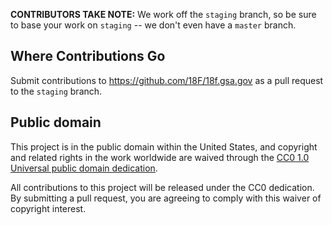 **CONTRIBUTORS TAKE NOTE:** We work off the `staging` branch, so be sure to base your work on `staging` -- we don't even have a `master` branch.

## Where Contributions Go

Submit contributions to https://github.com/18F/18f.gsa.gov as a pull request to the `staging` branch.

## Public domain

This project is in the public domain within the United States, and
copyright and related rights in the work worldwide are waived through
the [CC0 1.0 Universal public domain dedication](https://creativecommons.org/publicdomain/zero/1.0/).

All contributions to this project will be released under the CC0
dedication. By submitting a pull request, you are agreeing to comply
with this waiver of copyright interest.
